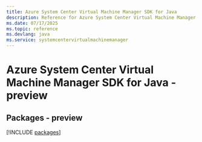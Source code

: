 ```yaml
---
title: Azure System Center Virtual Machine Manager SDK for Java
description: Reference for Azure System Center Virtual Machine Manager SDK for Java
ms.date: 07/17/2025
ms.topic: reference
ms.devlang: java
ms.service: systemcentervirtualmachinemanager
---
```

# Azure System Center Virtual Machine Manager SDK for Java - preview
## Packages - preview
[!INCLUDE [packages](system-center-virtual-machine-manager-index.md)]